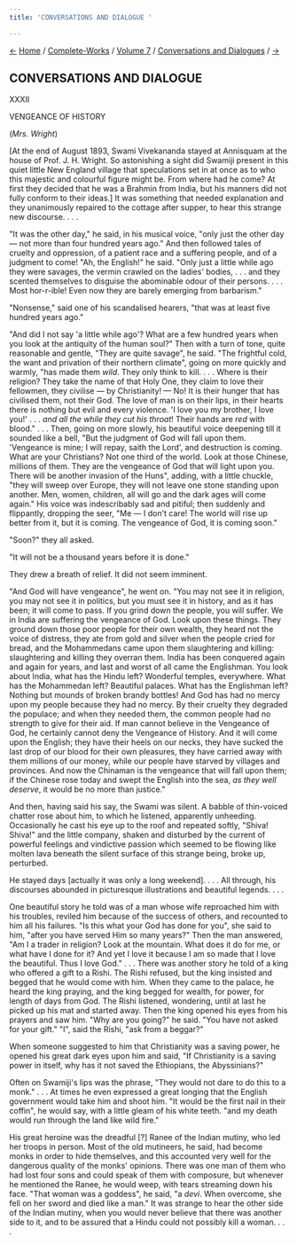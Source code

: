 ```yaml
---
title: 'CONVERSATIONS AND DIALOGUE '

---
```

<div>

[←](priya_nath_sinha/pns_xxxi.htm) [Home](../../../index.htm) /
[Complete-Works](../../complete_works.htm) / [Volume
7](../volume_7_contents.htm) / [Conversations and
Dialogues](conversations_and_dialogues_contents.htm)
/ [→](taa_xxxiii.htm)

  

## CONVERSATIONS AND DIALOGUE

XXXII

VENGEANCE OF HISTORY

(*Mrs. Wright*)

\[At the end of August 1893, Swami Vivekananda stayed at Annisquam at
the house of Prof. J. H. Wright. So astonishing a sight did Swamiji
present in this quiet little New England village that speculations set
in at once as to who this majestic and colourful figure might be. From
where had he come? At first they decided that he was a Brahmin from
India, but his manners did not fully conform to their ideas.\] It was
something that needed explanation and they unanimously repaired to the
cottage after supper, to hear this strange new discourse. . . .

"It was the other day," he said, in his musical voice, "only just the
other day — not more than four hundred years ago." And then followed
tales of cruelty and oppression, of a patient race and a suffering
people, and of a judgment to come! "Ah, the English!" he said. "Only
just a little while ago they were savages, the vermin crawled on the
ladies' bodies, . . . and they scented themselves to disguise the
abominable odour of their persons. . . . Most hor-r-ible! Even now they
are barely emerging from barbarism."

"Nonsense," said one of his scandalised hearers, "that was at least five
hundred years ago."

"And did I not say 'a little while ago'? What are a few hundred years
when you look at the antiquity of the human soul?" Then with a turn of
tone, quite reasonable and gentle, "They are quite savage", he said.
"The frightful cold, the want and privation of their northern climate",
going on more quickly and warmly, "has made them *wild*. They only think
to kill. . . . Where is their religion? They take the name of that Holy
One, they claim to love their fellowmen, they civilise — by
Christianity! — No! It is their hunger that has civilised them, not
their God. The love of man is on their lips, in their hearts there is
nothing but evil and every violence. 'I love you my brother, I love
you!' . . . *and all the while they cut his throat*! Their hands are
*red* with blood." . . . Then, going on more slowly, his beautiful voice
deepening till it sounded like a bell, "But the judgment of God will
fall upon them. 'Vengeance is mine; I will repay, saith the Lord', and
destruction is coming. What are your Christians? Not one third of the
world. Look at those Chinese, millions of them. They are the vengeance
of God that will light upon you. There will be another invasion of the
Huns", adding, with a little chuckle, "they will sweep over Europe, they
will not leave one stone standing upon another. Men, women, children,
all will go and the dark ages will come again." His voice was
indescribably sad and pitiful; then suddenly and flippantly, dropping
the seer, "Me — I don't care! The world will rise up better from it, but
it is coming. The vengeance of God, it is coming soon."

"Soon?" they all asked.

"It will not be a thousand years before it is done."

They drew a breath of relief. It did not seem imminent.

"And God will have vengeance", he went on. "You may not see it in
religion, you may not see it in politics, but you must see it in
history, and as it has been; it will come to pass. If you grind down the
people, you will suffer. We in India are suffering the vengeance of God.
Look upon these things. They ground down those poor people for their own
wealth, they heard not the voice of distress, they ate from gold and
silver when the people cried for bread, and the Mohammedans came upon
them slaughtering and killing: slaughtering and killing they overran
them. India has been conquered again and again for years, and last and
worst of all came the Englishman. You look about India, what has the
Hindu left? Wonderful temples, everywhere. What has the Mohammedan left?
Beautiful palaces. What has the Englishman left? Nothing but mounds of
broken brandy bottles! And God has had no mercy upon my people because
they had no mercy. By their cruelty they degraded the populace; and when
they needed them, the common people had no strength to give for their
aid. If man cannot believe in the Vengeance of God, he certainly cannot
deny the Vengeance of History. And it will come upon the English; they
have their heels on our necks, they have sucked the last drop of our
blood for their own pleasures, they have carried away with them millions
of our money, while our people have starved by villages and provinces.
And now the Chinaman is the vengeance that will fall upon them; if the
Chinese rose today and swept the English into the sea, *as they well
deserve*, it would be no more than justice."

And then, having said his say, the Swami was silent. A babble of
thin-voiced chatter rose about him, to which he listened, apparently
unheeding. Occasionally he cast his eye up to the roof and repeated
softly, "Shiva! Shiva!" and the little company, shaken and disturbed by
the current of powerful feelings and vindictive passion which seemed to
be flowing like molten lava beneath the silent surface of this strange
being, broke up, perturbed.

He stayed days \[actually it was only a long weekend\]. . . . All
through, his discourses abounded in picturesque illustrations and
beautiful legends. . . .

One beautiful story he told was of a man whose wife reproached him with
his troubles, reviled him because of the success of others, and
recounted to him all his failures. "Is this what your God has done for
you", she said to him, "after you have served Him so many years?" Then
the man answered, "Am I a trader in religion? Look at the mountain. What
does it do for me, or what have I done for it? And yet I love it because
I am so made that I love the beautiful. Thus I love God." . . . There
was another story he told of a king who offered a gift to a Rishi. The
Rishi refused, but the king insisted and begged that he would come with
him. When they came to the palace, he heard the king praying, and the
king begged for wealth, for power, for length of days from God. The
Rishi listened, wondering, until at last he picked up his mat and
started away. Then the king opened his eyes from his prayers and saw
him. "Why are you going?" he said. "You have not asked for your gift."
"I", said the Rishi, "ask from a beggar?"

When someone suggested to him that Christianity was a saving power, he
opened his great dark eyes upon him and said, "If Christianity is a
saving power in itself, why has it not saved the Ethiopians, the
Abyssinians?"

Often on Swamiji's lips was the phrase, "They would not dare to do this
to a monk." . . . At times he even expressed a great longing that the
English government would take him and shoot him. "It would be the first
nail in their coffin", he would say, with a little gleam of his white
teeth. "and my death would run through the land like wild fire."

His great heroine was the dreadful \[?\] Ranee of the Indian mutiny, who
led her troops in person. Most of the old mutineers, he said, had become
monks in order to hide themselves, and this accounted very well for the
dangerous quality of the monks' opinions. There was one man of them who
had lost four sons and could speak of them with composure, but whenever
he mentioned the Ranee, he would weep, with tears streaming down his
face. "That woman was a goddess", he said, "a *devi*. When overcome, she
fell on her sword and died like a man." It was strange to hear the other
side of the Indian mutiny, when you would never believe that there was
another side to it, and to be assured that a Hindu could not possibly
kill a woman. . . .

</div>
